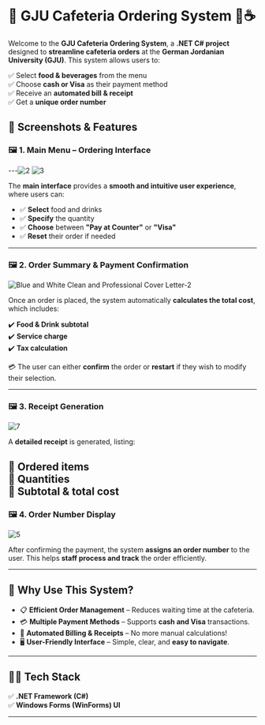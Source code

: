 # 🏫 GJU Cafeteria Ordering System 🍔☕

Welcome to the **GJU Cafeteria Ordering System**, a **.NET C# project** designed to **streamline cafeteria orders** at the **German Jordanian University (GJU)**. This system allows users to:

✅ Select **food & beverages** from the menu  
✅ Choose **cash or Visa** as their payment method  
✅ Receive an **automated bill & receipt**  
✅ Get a **unique order number**




## 📸 Screenshots & Features

### 🖼️ **1. Main Menu – Ordering Interface**

---![2](https://github.com/user-attachments/assets/b8dcb22b-3c49-4532-afeb-919211403e35)
![3](https://github.com/user-attachments/assets/a80fa040-4dd0-4ac8-b48e-0bf99080975f)

The **main interface** provides a **smooth and intuitive user experience**, where users can:  

- ✅ **Select** food and drinks  
- ✅ **Specify** the quantity  
- ✅ **Choose** between **"Pay at Counter"** or **"Visa"**  
- ✅ **Reset** their order if needed  

---

### 🖼️ **2. Order Summary & Payment Confirmation**
![Blue and White Clean and Professional Cover Letter-2](https://github.com/user-attachments/assets/ac924ad7-c38a-4423-abd5-ad769c424486)

Once an order is placed, the system automatically **calculates the total cost**, which includes:  

✔️ **Food & Drink subtotal**  
✔️ **Service charge**  
✔️ **Tax calculation**  

💳 The user can either **confirm** the order or **restart** if they wish to modify their selection.

---

### 🖼️ **3. Receipt Generation**

![7](https://github.com/user-attachments/assets/74f1328e-ccb3-443f-a48c-661a458fded9)

A **detailed receipt** is generated, listing:  

🔹 Ordered **items**  
🔹 **Quantities**  
🔹 **Subtotal & total cost**  
---

### 🖼️ **4. Order Number Display**

![5](https://github.com/user-attachments/assets/84734d87-c379-4052-b5ad-3da7420c29d2)

After confirming the payment, the system **assigns an order number** to the user. This helps **staff process and track** the order efficiently.

---

## 🚀 **Why Use This System?**
- 📋 **Efficient Order Management** – Reduces waiting time at the cafeteria.  
- 💳 **Multiple Payment Methods** – Supports **cash and Visa** transactions.  
- 🧾 **Automated Billing & Receipts** – No more manual calculations!  
- 🖥️ **User-Friendly Interface** – Simple, clear, and **easy to navigate**.  


---

## 👨‍💻 **Tech Stack**
✅ **.NET Framework (C#)**  
✅ **Windows Forms (WinForms) UI**  

---
